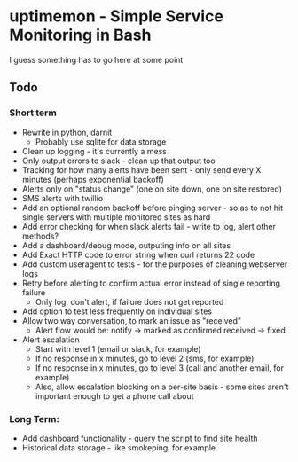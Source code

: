 # uptimemon - Simple Service Monitoring in Bash

I guess something has to go here at some point


## Todo
### Short term
 * Rewrite in python, darnit
   * Probably use sqlite for data storage
 * Clean up logging - it's currently a mess
 * Only output errors to slack - clean up that output too
 * Tracking for how many alerts have been sent - only send every X minutes (perhaps exponential backoff)
 * Alerts only on "status change" (one on site down, one on site restored)
 * SMS alerts with twillio
 * Add an optional random backoff before pinging server - so as to not hit single servers with multiple monitored sites as hard
 * Add error checking for when slack alerts fail - write to log, alert other methods?
 * Add a dashboard/debug mode, outputing info on all sites
 * Add Exact HTTP code to error string when curl returns 22 code
 * Add custom useragent to tests - for the purposes of cleaning webserver logs
 * Retry before alerting to confirm actual error instead of single reporting failure
   * Only log, don't alert, if failure does not get reported
 * Add option to test less frequently on individual sites
 * Allow two way conversation, to mark an issue as "received"
   * Alert flow would be: notify -> marked as confirmed received -> fixed
 * Alert escalation
   * Start with level 1 (email or slack, for example)
   * If no response in x minutes, go to level 2 (sms, for example)
   * If no response in x minutes, go to level 3 (call and another email, for example)
   * Also, allow escalation blocking on a per-site basis - some sites aren't important enough to get a phone call about

### Long Term:
 * Add dashboard functionality - query the script to find site health
 * Historical data storage - like smokeping, for example
